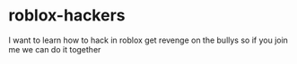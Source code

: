 # roblox-hackers
I want to learn how to hack in roblox get revenge on the bullys so if you join me we can do it together 
